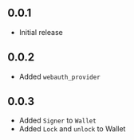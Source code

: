 ## 0.0.1

* Initial release

## 0.0.2

* Added `webauth_provider`

## 0.0.3

* Added `Signer` to `Wallet`
* Added `Lock` and `unlock` to Wallet


